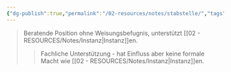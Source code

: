 ```yaml
---
{"dg-publish":true,"permalink":"/02-resources/notes/stabstelle/","tags":["organisation/beratung","wirtschaft/bwl"],"noteIcon":"","updated":"2025-10-29T12:59:10.553+01:00"}
---
```


>Beratende Position ohne Weisungsbefugnis, unterstützt [[02 - RESOURCES/Notes/Instanz\|Instanz]]en.
>>Fachliche Unterstützung - hat Einfluss aber keine formale Macht wie [[02 - RESOURCES/Notes/Instanz\|Instanz]]en.